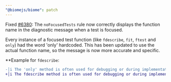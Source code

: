 ```yaml
---
"@biomejs/biome": patch
---
```


Fixed [#6380](https://github.com/biomejs/biome/issues/6380): The `noFocusedTests` rule now correctly displays the function name in the diagnostic message when a test is focused.

Every instance of a focused test function (like `fdescribe`, `fit`, `ftest` and `only`) had the word 'only' hardcoded.
This has been updated to use the actual function name, so the message is now more accurate and specific.

**Example for `fdescribe`:

```diff
-│i The 'only' method is often used for debugging or during implementation. It should be removed before deploying to production.
+│i The fdescribe method is often used for debugging or during implementation. It should be removed before deploying to production.
```
